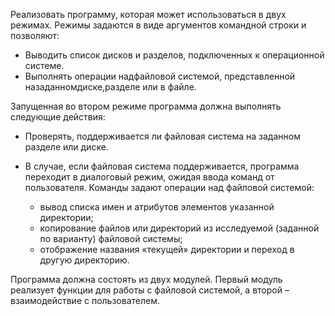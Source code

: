Реализовать программу, которая может использоваться в двух режимах. Режимы задаются в виде аргументов командной строки и позволяют:

* Выводить список дисков и разделов, подключенных к операционной системе.
* Выполнять операции надфайловой системой, представленной назаданномдиске,разделе или в файле.

Запущенная во втором режиме программа должна выполнять следующие действия:

* Проверять, поддерживается ли файловая система на заданном разделе или диске. 
* В случае, если файловая система поддерживается, программа переходит в диалоговый режим, ожидая ввода команд от пользователя. Команды задают операции над файловой системой:
    
    * вывод списка имен и атрибутов элементов указанной директории;
    * копирование  файлов  или  директорий  из исследуемой  (заданной  по  варианту) файловой системы;
    * отображение названия «текущей» директории и переход в другую директорию.
    
Программа должна состоять из двух модулей. Первый модуль реализует функции для работы с файловой системой, а второй –взаимодействие с пользователем.
